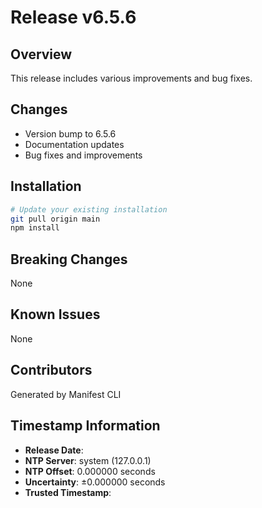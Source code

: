 # Release v6.5.6

## Overview
This release includes various improvements and bug fixes.

## Changes
- Version bump to 6.5.6
- Documentation updates
- Bug fixes and improvements

## Installation
```bash
# Update your existing installation
git pull origin main
npm install
```

## Breaking Changes
None

## Known Issues
None

## Contributors
Generated by Manifest CLI

## Timestamp Information
- **Release Date**: 
- **NTP Server**: system (127.0.0.1)
- **NTP Offset**: 0.000000 seconds
- **Uncertainty**: ±0.000000 seconds
- **Trusted Timestamp**: 
